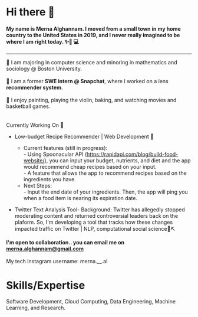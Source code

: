 # Hi there 👋

#### My name is Merna Alghannam. I moved from a small town in my home country to the United States in 2019, and I never really imagined to be where I am right today. ✨👩 💻
-----
🏫 I am majoring in computer science and minoring in mathematics and sociology @ Boston University. 
<br><br>💼 I am a former **SWE intern @ Snapchat**, where I worked on a lens **recommender system**.
<br><br>
💆 I enjoy painting, playing the violin, baking, and watching movies and basketball games. 
<br><br><br>
Currently Working On 🚀
- Low-budget Recipe Recommender | Web Development 📝 <br>
   - Current features (still in progress): <br>
         - Using Spoonacular API (https://rapidapi.com/blog/build-food-website/), you can input your budget, nutrients, and diet and the app would recommend cheap recipes based on your input. <br>
         - A feature that allows the app to recommend recipes based on the ingredients you have. 
   - Next Steps: <br>
         - Input the end date of your ingredients. Then, the app will ping you when a food item is nearing its expiration date.<br>

 - Twitter Text Analysis Tool- Background: Twitter has allegedly stopped moderating content and returned controversial leaders back on the plaform. So, I'm developing a tool that tracks how these changes impacted traffic on Twitter | NLP, computational social science📜⛏️

**I'm open to collaboration.. you can email me on merna.alghannam@gmail.com** <br><br>
My tech instagram username: merna.__.al 

            
# Skills/Expertise 

Software Development, Cloud Computing, Data Engineering, Machine Learning, and Research. 
